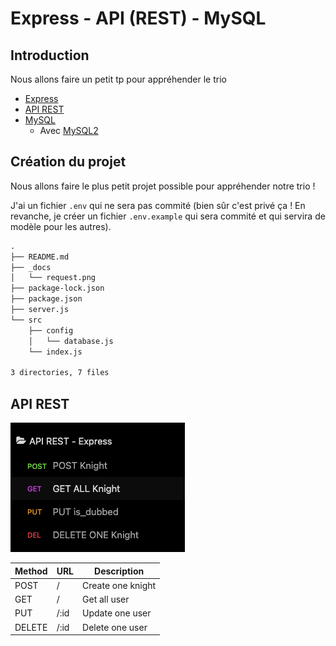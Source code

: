 # Express - API (REST) - MySQL

## Introduction

Nous allons faire un petit tp pour appréhender le trio

-   [Express](https://expressjs.com/)
-   [API REST](https://www.redhat.com/en/topics/api/what-is-a-rest-api)
-   [MySQL](https://www.mysql.com/fr/)
    -   Avec [MySQL2](https://www.npmjs.com/package/mysql2)

## Création du projet

Nous allons faire le plus petit projet possible pour appréhender notre trio !

J'ai un fichier `.env` qui ne sera pas commité (bien sûr c'est privé ça ! En revanche, je créer un fichier `.env.example` qui sera commité et qui servira de modèle pour les autres).

```txt
.
├── README.md
├── _docs
│   └── request.png
├── package-lock.json
├── package.json
├── server.js
└── src
    ├── config
    │   └── database.js
    └── index.js

3 directories, 7 files
```

## API REST

![request](./_docs/request.png)

| Method | URL  | Description       |
| ------ | ---- | ----------------- |
| POST   | /    | Create one knight |
| GET    | /    | Get all user      |
| PUT    | /:id | Update one user   |
| DELETE | /:id | Delete one user   |
